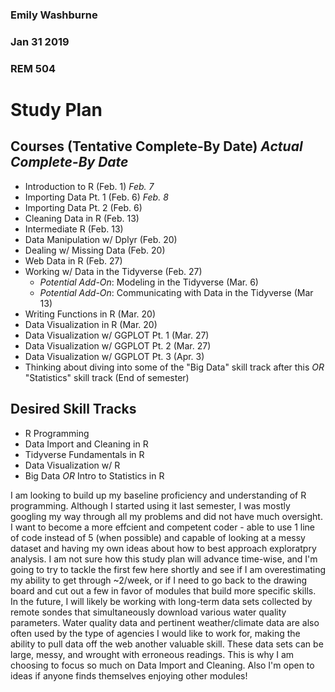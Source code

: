 ### Emily Washburne
### Jan 31 2019 
### REM 504 

# Study Plan

## Courses (Tentative Complete-By Date) _Actual Complete-By Date_

* Introduction to R (Feb. 1) _Feb. 7_
* Importing Data Pt. 1 (Feb. 6) _Feb. 8_
* Importing Data Pt. 2 (Feb. 6)
* Cleaning Data in R (Feb. 13)
* Intermediate R (Feb. 13) 
* Data Manipulation w/ Dplyr (Feb. 20)
* Dealing w/ Missing Data (Feb. 20)
* Web Data in R (Feb. 27)
* Working w/ Data in the Tidyverse (Feb. 27) 
	+ _Potential Add-On_: Modeling in the Tidyverse (Mar. 6)
	+ _Potential Add-On_: Communicating with Data in the Tidyverse (Mar 13)
* Writing Functions in R (Mar. 20)
* Data Visualization in R (Mar. 20)
* Data Visualization w/ GGPLOT Pt. 1 (Mar. 27)
* Data Visualization w/ GGPLOT Pt. 2 (Mar. 27)
* Data Visualization w/ GGPLOT Pt. 3 (Apr. 3)
* Thinking about diving into some of the "Big Data" skill track after this _OR_ "Statistics" skill track (End of semester)

## Desired Skill Tracks 

* R Programming
* Data Import and Cleaning in R 
* Tidyverse Fundamentals in R 
* Data Visualization w/ R
* Big Data _OR_ Intro to Statistics in R

I am looking to build up my baseline proficiency and understanding of R programming. Although I started using it last semester, 
I was mostly googling my way through all my problems and did not have much oversight. I want to become a more effcient and competent 
coder - able to use 1 line of code instead of 5 (when possible) and capable of looking at a messy dataset and having my own ideas
about how to best approach exploratpry analysis. I am not sure how this study plan will advance time-wise, and I'm going to try to 
tackle the first few here shortly and see if I am overestimating my ability to get through ~2/week, or if I need to go back to the 
drawing board and cut out a few in favor of modules that build more specific skills. In the future, I will likely be working with
long-term data sets collected by remote sondes that simultaneously download various water quality parameters. Water quality data and 
pertinent weather/climate data are also often used by the type of agencies I would like to work for, making the ability to pull data
off the web another valuable skill. These data sets can be large, messy, and wrought with erroneous readings. This is why I am choosing 
to focus so much on Data Import and Cleaning. Also I'm open to ideas if anyone finds themselves enjoying other modules! 